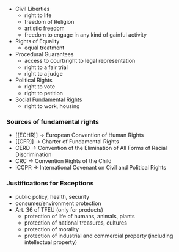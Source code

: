 - Civil Liberties
	- right to life
	- freedom of Religion
	- artistic freedom
	- freedom to engage in any kind of gainful activity
- Rights of Equality
	- equal treatment
- Procedural Guarantees
	- access to court/right to legal representation
	- right to a fair trial
	- right to a judge
- Political Rights
	- right to vote
	- right to petition
- Social Fundamental Rights
	- right to work, housing

### Sources of fundamental rights
- [[ECHR]] -> European Convention of Human Rights
- [[CFR]] -> Charter of Fundamental Rights
- CERD -> Convention of the Elimination of All Forms of Racial Discrimination
- CRC -> Convention Rights of the Child
- ICCPR -> International Covenant on Civil and Political Rights

### Justifications for Exceptions
- public policy, health, security
- consumer/environment protection
- Art. 36 of TFEU (only for products)
	- protection of life of humans, animals, plants
	- protection of national treasures, cultures
	- protection of morality
	- protection of industrial and commercial property (including intellectual property)